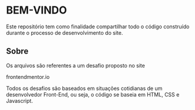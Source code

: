 # BEM-VINDO

Este repositório tem como finalidade compartilhar todo o código construído durante o processo de desenvolvimento do site.

## Sobre

Os arquivos são referentes a um desafio proposto no site

frontendmentor.io

Todos os desafios são baseados em situações cotidianas de um desenvolvedor Front-End, ou seja, o código se baseia em HTML, CSS e Javascript.